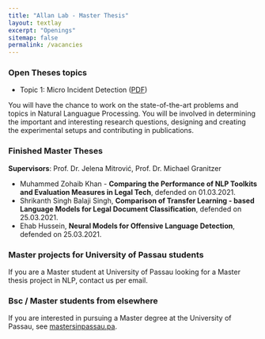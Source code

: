 ```yaml
---
title: "Allan Lab - Master Thesis"
layout: textlay
excerpt: "Openings"
sitemap: false
permalink: /vacancies
---
```


### Open Theses topics

- Topic 1: Micro Incident Detection (<a href='/downloads/Micropost_Incident_Detection.pdf'>PDF</a>)

You will have the chance to work on the state-of-the-art problems and topics in Natural Languague Processing. You will be involved in determining the important and interesting research questions, designing and creating the experimental setups and contributing in publications.

### Finished Master Theses

**Supervisors**: Prof. Dr. Jelena Mitrović, Prof. Dr. Michael Granitzer

- Muhammed Zohaib Khan - **Comparing the Performance of NLP Toolkits and Evaluation Measures in Legal Tech**, defended on 01.03.2021.
- Shrikanth Singh Balaji Singh, **Comparison of Transfer Learning - based Language Models for Legal Document Classification**, defended on 25.03.2021.
- Ehab Hussein, **Neural Models for Offensive Language Detection**, defended on 25.03.2021.

### Master projects for University of Passau students
If you are a Master student at University of Passau looking for a Master thesis project in NLP, contact us per email.

### Bsc / Master students from elsewhere
If you are interested in pursuing a Master degree at the University of Passau, see [mastersinpassau.pa](https://www.uni-passau.de/en/masters-degrees/).


<!--<figure>-->
<!--<img src="{{ site.url }}{{ site.baseurl }}/images/picpic/Gallery/DSC_0696.jpg" width="95%">-->
<!--</figure>-->
